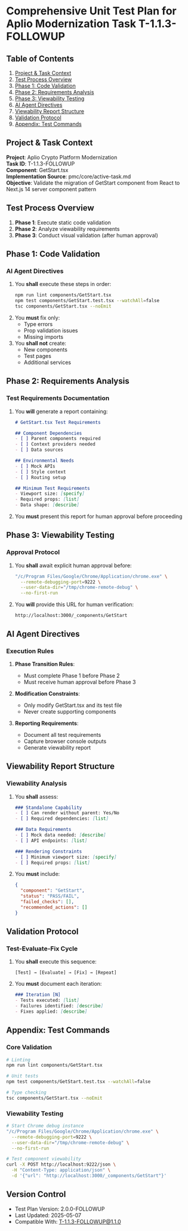 # Comprehensive Unit Test Plan for Aplio Modernization Task T-1.1.3-FOLLOWUP

## Table of Contents
1. [Project & Task Context](#project--task-context)
2. [Test Process Overview](#test-process-overview)  
3. [Phase 1: Code Validation](#phase-1-code-validation)
4. [Phase 2: Requirements Analysis](#phase-2-requirements-analysis)
5. [Phase 3: Viewability Testing](#phase-3-viewability-testing)
6. [AI Agent Directives](#ai-agent-directives)
7. [Viewability Report Structure](#viewability-report-structure)
8. [Validation Protocol](#validation-protocol)
9. [Appendix: Test Commands](#appendix-test-commands)

## Project & Task Context
**Project**: Aplio Crypto Platform Modernization  
**Task ID**: T-1.1.3-FOLLOWUP  
**Component**: GetStart.tsx  
**Implementation Source**: pmc/core/active-task.md  
**Objective**: Validate the migration of GetStart component from React to Next.js 14 server component pattern  

## Test Process Overview
1. **Phase 1**: Execute static code validation
2. **Phase 2**: Analyze viewability requirements
3. **Phase 3**: Conduct visual validation (after human approval)

## Phase 1: Code Validation
### AI Agent Directives
1. You **shall** execute these steps in order:
   ```bash
   npm run lint components/GetStart.tsx
   npm test components/GetStart.test.tsx --watchAll=false
   tsc components/GetStart.tsx --noEmit
   ```
2. You **must** fix only:
   - Type errors
   - Prop validation issues
   - Missing imports
3. You **shall not** create:
   - New components
   - Test pages
   - Additional services

## Phase 2: Requirements Analysis
### Test Requirements Documentation
1. You **will** generate a report containing:
   ```markdown
   # GetStart.tsx Test Requirements

   ## Component Dependencies
   - [ ] Parent components required
   - [ ] Context providers needed
   - [ ] Data sources

   ## Environmental Needs
   - [ ] Mock APIs
   - [ ] Style context
   - [ ] Routing setup

   ## Minimum Test Requirements
   - Viewport size: [specify]
   - Required props: [list]
   - Data shape: [describe]
   ```

2. You **must** present this report for human approval before proceeding

## Phase 3: Viewability Testing
### Approval Protocol
1. You **shall** await explicit human approval before:
   ```bash
   "/c/Program Files/Google/Chrome/Application/chrome.exe" \
     --remote-debugging-port=9222 \
     --user-data-dir="/tmp/chrome-remote-debug" \
     --no-first-run
   ```

2. You **will** provide this URL for human verification:
   ```
   http://localhost:3000/_components/GetStart
   ```

## AI Agent Directives
### Execution Rules
1. **Phase Transition Rules**:
   - Must complete Phase 1 before Phase 2
   - Must receive human approval before Phase 3

2. **Modification Constraints**:
   - Only modify GetStart.tsx and its test file
   - Never create supporting components

3. **Reporting Requirements**:
   - Document all test requirements
   - Capture browser console outputs
   - Generate viewability report

## Viewability Report Structure
### Viewability Analysis
1. You **shall** assess:
   ```markdown
   ### Standalone Capability
   - [ ] Can render without parent: Yes/No
   - [ ] Required dependencies: [list]

   ### Data Requirements
   - [ ] Mock data needed: [describe]
   - [ ] API endpoints: [list]

   ### Rendering Constraints
   - [ ] Minimum viewport size: [specify]
   - [ ] Required props: [list]
   ```

2. You **must** include:
   ```json
   {
     "component": "GetStart",
     "status": "PASS/FAIL",
     "failed_checks": [],
     "recommended_actions": []
   }
   ```

## Validation Protocol
### Test-Evaluate-Fix Cycle
1. You **shall** execute this sequence:
   ```
   [Test] → [Evaluate] → [Fix] → [Repeat]
   ```

2. You **must** document each iteration:
   ```markdown
   ### Iteration [N]
   - Tests executed: [list]
   - Failures identified: [describe]
   - Fixes applied: [describe]
   ```

## Appendix: Test Commands
### Core Validation
```bash
# Linting
npm run lint components/GetStart.tsx

# Unit tests
npm test components/GetStart.test.tsx --watchAll=false

# Type checking
tsc components/GetStart.tsx --noEmit
```

### Viewability Testing
```bash
# Start Chrome debug instance
"/c/Program Files/Google/Chrome/Application/chrome.exe" \
  --remote-debugging-port=9222 \
  --user-data-dir="/tmp/chrome-remote-debug" \
  --no-first-run

# Test component viewability
curl -X POST http://localhost:9222/json \
  -H "Content-Type: application/json" \
  -d '{"url": "http://localhost:3000/_components/GetStart"}'
```

## Version Control
- Test Plan Version: 2.0.0-FOLLOWUP
- Last Updated: 2025-05-07
- Compatible With: T-1.1.3-FOLLOWUP@1.1.0